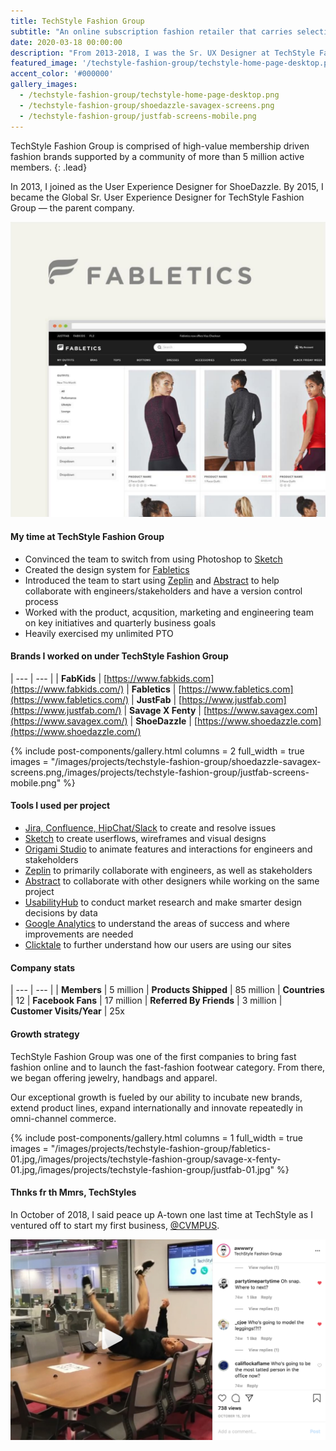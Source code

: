 ```yaml
---
title: TechStyle Fashion Group
subtitle: "An online subscription fashion retailer that carries selections of shoes, handbags, jewelry, and denim."
date: 2020-03-18 00:00:00
description: "From 2013-2018, I was the Sr. UX Designer at TechStyle Fashion Group — primarily focusing on Fabletics while providing support for the other brands."
featured_image: '/techstyle-fashion-group/techstyle-home-page-desktop.png'
accent_color: '#000000'
gallery_images:
  - /techstyle-fashion-group/techstyle-home-page-desktop.png
  - /techstyle-fashion-group/shoedazzle-savagex-screens.png
  - /techstyle-fashion-group/justfab-screens-mobile.png
---
```


TechStyle Fashion Group is comprised of high-value membership driven fashion brands supported by a community of more than 5 million active members.
{: .lead}

In 2013, I joined as the User Experience Designer for ShoeDazzle. By 2015, I became the Global Sr. User Experience Designer for TechStyle Fashion Group — the parent company.

![Fabletics](/images/projects/techstyle-fashion-group/fabletics-02.png)

#### My time at TechStyle Fashion Group

- Convinced the team to switch from using Photoshop to [Sketch][url-sketch]
- Created the design system for [Fabletics][url-fabletics]
- Introduced the team to start using [Zeplin][url-zeplin] and [Abstract][url-abstract] to help collaborate with engineers/stakeholders and have a version control process
- Worked with the product, acqusition, marketing and engineering team on key initiatives and quarterly business goals
- Heavily exercised my unlimited PTO

#### Brands I worked on under TechStyle Fashion Group

| --- | --- |
| **FabKids** | [https://www.fabkids.com](https://www.fabkids.com/)
| **Fabletics** | [https://www.fabletics.com](https://www.fabletics.com/)
| **JustFab** | [https://www.justfab.com](https://www.justfab.com/)
| **Savage X Fenty** | [https://www.savagex.com](https://www.savagex.com/)
| **ShoeDazzle** | [https://www.shoedazzle.com](https://www.shoedazzle.com/)

{% include post-components/gallery.html
	columns = 2
	full_width = true
	images = "/images/projects/techstyle-fashion-group/shoedazzle-savagex-screens.png,/images/projects/techstyle-fashion-group/justfab-screens-mobile.png"
%}

#### Tools I used per project

- [Jira, Confluence, HipChat/Slack][url-atlassian] to create and resolve issues
- [Sketch][url-sketch] to create userflows, wireframes and visual designs
- [Origami Studio][url-origami-studio] to animate features and interactions for engineers and stakeholders
- [Zeplin][url-zeplin] to primarily collaborate with engineers, as well as stakeholders
- [Abstract][url-abstract] to collaborate with other designers while working on the same project
- [UsabilityHub][url-usabilityhub] to conduct market research and make smarter design decisions by data
- [Google Analytics][url-ga] to understand the areas of success and where improvements are needed
- [Clicktale][url-clicktale] to further understand how our users are using our sites

#### Company stats

| --- | --- |
| **Members** | 5 million
| **Products Shipped** | 85 million
| **Countries** | 12
| **Facebook Fans** | 17 million
| **Referred By Friends** | 3 million
| **Customer Visits/Year** | 25x

#### Growth strategy

TechStyle Fashion Group was one of the first companies to bring fast fashion online and to launch the fast-fashion footwear category. From there, we began offering jewelry, handbags and apparel.

Our exceptional growth is fueled by our ability to incubate new brands, extend product lines, expand internationally and innovate repeatedly in omni-channel commerce.

{% include post-components/gallery.html
	columns = 1
	full_width = true
	images = "/images/projects/techstyle-fashion-group/fabletics-01.jpg,/images/projects/techstyle-fashion-group/savage-x-fenty-01.jpg,/images/projects/techstyle-fashion-group/justfab-01.jpg"
%}

#### Thnks fr th Mmrs, TechStyles

In October of 2018, I said peace up A-town one last time at TechStyle as I ventured off to start my first business, [@CVMPUS][url-cvmpus].

[![Instagram video](/images/projects/techstyle-fashion-group/instagram-video-01.png)](https://www.instagram.com/p/Bo91jw-gXVx/)

[url-sketch]: https://www.sketch.com
[url-fabletics]: https://www.fabletics.com
[url-fabkids]: https://www.fabkids.com
[url-shoedazzle]: https://www.shoedazzle.com
[url-savagexfenty]: https://www.savagex.com
[url-justfab]: https://www.justfab.com
[url-zeplin]: https://www.zeplin.io
[url-abstract]: https://www.abstract.com
[url-cvmpus]: https://www.instagram.com/cvmpus
[url-atlassian]: https://www.atlassian.com/
[url-origami-studio]: https://origami.design/
[url-usabilityhub]: https://usabilityhub.com/
[url-ga]: https://marketingplatform.google.com/about/analytics/
[url-clicktale]: https://www.clicktale.com/